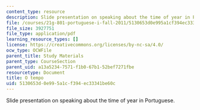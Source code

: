 ```yaml
---
content_type: resource
description: Slide presentation on speaking about the time of year in Portuguese.
file: /courses/21g-801-portuguese-i-fall-2011/5130653d0e995a1cf394ec33341be60c_MIT21G_801F11_O_tempo.pdf
file_size: 3927751
file_type: application/pdf
learning_resource_types: []
license: https://creativecommons.org/licenses/by-nc-sa/4.0/
ocw_type: OCWFile
parent_title: Study Materials
parent_type: CourseSection
parent_uid: a13a5234-7571-f1b0-67b1-52bef7271fbe
resourcetype: Document
title: O tempo
uid: 5130653d-0e99-5a1c-f394-ec33341be60c
---
```

Slide presentation on speaking about the time of year in Portuguese.